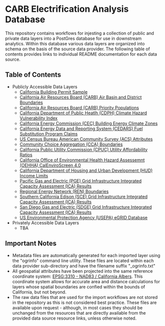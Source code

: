 # CARB Electrification Analysis Database

This repository contains workflows for injesting a collection of public and private data layers into a PostGres database for use in downstream analytics. Within this database various data layers are organized into schema on the basis of the source data provider. The following table of contents provides links to individual README documentation for each data source.

## Table of Contents

* Publicly Accessible Data Layers
    * [California Building Permit Sample](./data/building_permits/)
    * [California Air Resources Board (CARB) Air Basin and District Boundaries](./data/carb_boundaries/)
    * [California Air Resources Board (CARB) Priority Populations](./data/carb_priority_populations/)
    * [California Department of Public Heatlh (CDPH) Climate Hazard Vulnerability Index](./data/cdph_climate_hazard_vulnerability_index/)
    * [California Energy Commission (CEC) Building Energy Climate Zones](./data/cec_climate_zones/)
    * [California Energy Data and Reporting System (CEDARS) Fuel Substitution Program Claims](./data/cedars_fuel_substitution_program_claims/)
    * [US Census Bureau American Community Survey (ACS) Attributes](./data/census_american_community_survey/)
    * [Community Choice Aggregation (CCA) Boundaries](./data/community_choice_aggregations/)
    * [California Public Utility Commission (CPUC) Utility Affordability Ratios](./data/cpuc_utility_affordability_ratios/)
    * [California Office of Environmental Health Hazard Assessemnt (OEHHA) CalEnviroScreen 4.0](./data/oehha_cal_enviro_screen_4/)
    * [California Department of Housing and Urban Development (HUD) Income Limits](./data/hud_income_limits/)
    * [Pacific Gas and Electric (PGE) Grid Infrastructure Integrated Capacity Assessment (ICA) Results](./data/pge_grid/)
    * [Regional Energy Network (REN) Boundaries](./data/regional_energy_networks/)
    * [Southern California Edison (SCE) Grid Infrastructure Integrated Capacity Assessment (ICA) Results](./data/sce_grid/)
    * [San Diego Gas and Electric (SDGE) Grid Infrastructure Integrated Capacity Assessment (ICA) Results](./data/sdge_grid/)
    * [US Environmental Protection Agency (USEPA) eGRID Database](./data/usepa_egrid/)
* Privately Accessible Data Layers
    * TBA

## Important Notes

* Metadata files are automatically generated for each imported layer using the "ogrinfo" command line utility. These files are located within each data provider sub-directory and have the filename suffix "_ogrinfo.txt"
* All geospatial attributes have been projected into the same reference coordinate system: [EPSG:3310 - NAD83 / California Albers](https://epsg.io/3310). This coordinate system allows for accurate area and distance calculations for layers whose spatial boundaries are confied within the bounds of California, but not beyond.
* The raw data files that are used for the import workflows are not stored in the repository as this is not considered best practice. These files are available upon request - although, in most cases they should be unchanged from the resources that are directly available from the provided data source resource links, unless otherwise noted.
